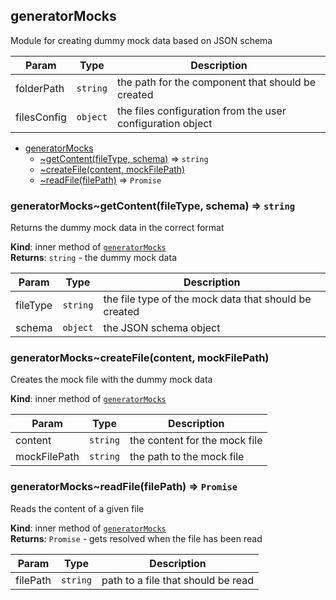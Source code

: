 <a name="module_generatorMocks"></a>

## generatorMocks
Module for creating dummy mock data based on JSON schema


| Param | Type | Description |
| --- | --- | --- |
| folderPath | <code>string</code> | the path for the component that should be created |
| filesConfig | <code>object</code> | the files configuration from the user configuration object |


* [generatorMocks](#module_generatorMocks)
    * [~getContent(fileType, schema)](#module_generatorMocks..getContent) ⇒ <code>string</code>
    * [~createFile(content, mockFilePath)](#module_generatorMocks..createFile)
    * [~readFile(filePath)](#module_generatorMocks..readFile) ⇒ <code>Promise</code>

<a name="module_generatorMocks..getContent"></a>

### generatorMocks~getContent(fileType, schema) ⇒ <code>string</code>
Returns the dummy mock data in the correct format

**Kind**: inner method of [<code>generatorMocks</code>](#module_generatorMocks)  
**Returns**: <code>string</code> - the dummy mock data  

| Param | Type | Description |
| --- | --- | --- |
| fileType | <code>string</code> | the file type of the mock data that should be created |
| schema | <code>object</code> | the JSON schema object |

<a name="module_generatorMocks..createFile"></a>

### generatorMocks~createFile(content, mockFilePath)
Creates the mock file with the dummy mock data

**Kind**: inner method of [<code>generatorMocks</code>](#module_generatorMocks)  

| Param | Type | Description |
| --- | --- | --- |
| content | <code>string</code> | the content for the mock file |
| mockFilePath | <code>string</code> | the path to the mock file |

<a name="module_generatorMocks..readFile"></a>

### generatorMocks~readFile(filePath) ⇒ <code>Promise</code>
Reads the content of a given file

**Kind**: inner method of [<code>generatorMocks</code>](#module_generatorMocks)  
**Returns**: <code>Promise</code> - gets resolved when the file has been read  

| Param | Type | Description |
| --- | --- | --- |
| filePath | <code>string</code> | path to a file that should be read |


